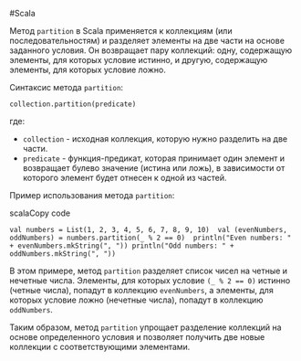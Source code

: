 #Scala 

  
Метод `partition` в Scala применяется к коллекциям (или последовательностям) и разделяет элементы на две части на основе заданного условия. Он возвращает пару коллекций: одну, содержащую элементы, для которых условие истинно, и другую, содержащую элементы, для которых условие ложно.

Синтаксис метода `partition`:

`collection.partition(predicate)`

где:

- `collection` - исходная коллекция, которую нужно разделить на две части.
- `predicate` - функция-предикат, которая принимает один элемент и возвращает булево значение (истина или ложь), в зависимости от которого элемент будет отнесен к одной из частей.

Пример использования метода `partition`:

scalaCopy code

`val numbers = List(1, 2, 3, 4, 5, 6, 7, 8, 9, 10)  val (evenNumbers, oddNumbers) = numbers.partition(_ % 2 == 0)  println("Even numbers: " + evenNumbers.mkString(", ")) println("Odd numbers: " + oddNumbers.mkString(", "))`

В этом примере, метод `partition` разделяет список чисел на четные и нечетные числа. Элементы, для которых условие `(_ % 2 == 0)` истинно (четные числа), попадут в коллекцию `evenNumbers`, а элементы, для которых условие ложно (нечетные числа), попадут в коллекцию `oddNumbers`.

Таким образом, метод `partition` упрощает разделение коллекций на основе определенного условия и позволяет получить две новые коллекции с соответствующими элементами.